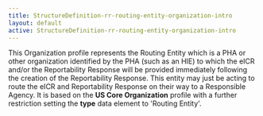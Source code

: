 ```yaml
---
title: StructureDefinition-rr-routing-entity-organization-intro
layout: default
active: StructureDefinition-rr-routing-entity-organization-intro
---
```


This Organization profile represents the Routing Entity which is a PHA or other organization identified by the PHA (such as an HIE) to which the eICR and/or the Reportability Response will be provided immediately following the creation of the Reportability Response. This entity may just be acting to route the eICR and Reportability Response on their way to a Responsible Agency.  It is based on the **US Core Organization** profile with a further restriction setting the **type** data element to 'Routing Entity'.